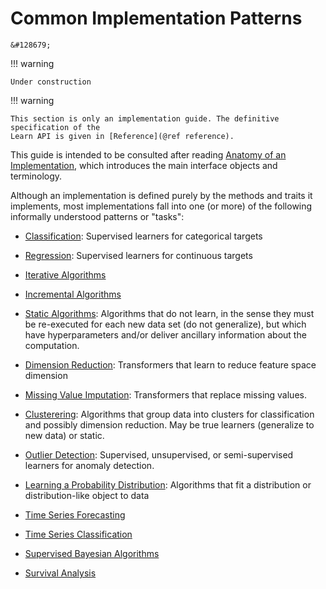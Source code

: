 # Common Implementation Patterns

```@raw html
&#128679;
```

!!! warning

    Under construction

!!! warning

	This section is only an implementation guide. The definitive specification of the
	Learn API is given in [Reference](@ref reference).

This guide is intended to be consulted after reading [Anatomy of an Implementation](@ref),
which introduces the main interface objects and terminology.

Although an implementation is defined purely by the methods and traits it implements, most
implementations fall into one (or more) of the following informally understood patterns or
"tasks":

- [Classification](@ref): Supervised learners for categorical targets 

- [Regression](@ref): Supervised learners for continuous targets

- [Iterative Algorithms](@ref)

- [Incremental Algorithms](@ref)

- [Static Algorithms](@ref): Algorithms that do not learn, in the sense they must be
  re-executed for each new data set (do not generalize), but which have hyperparameters
  and/or deliver ancillary information about the computation.

- [Dimension Reduction](@ref): Transformers that learn to reduce feature space dimension

- [Missing Value Imputation](@ref): Transformers that replace missing values.

- [Clusterering](@ref): Algorithms that group data into clusters for classification and
  possibly dimension reduction. May be true learners (generalize to new data) or static.

- [Outlier Detection](@ref): Supervised, unsupervised, or semi-supervised learners for
  anomaly detection.

- [Learning a Probability Distribution](@ref): Algorithms that fit a distribution or
  distribution-like object to data

- [Time Series Forecasting](@ref)

- [Time Series Classification](@ref)

- [Supervised Bayesian Algorithms](@ref)

- [Survival Analysis](@ref)

